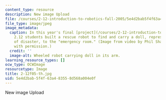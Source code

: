 ```yaml
---
content_type: resource
description: New image Upload
file: /courses/2-12-introduction-to-robotics-fall-2005/5e4d2bab5f4f63a483558d568a004e0f_2-12f05-th.jpg
file_type: image/jpeg
image_metadata:
  caption: In this year's final [project](/courses/2-12-introduction-to-robotics-fall-2005/pages/projects),
    2.12 students built a rescue robot to find and carry a doll, representing a victim
    of disaster, to the "emergency room." (Image from video by Phil Shaltis. Used
    with permission.)
  credit: ''
  image-alt: Wheeled robot carrying doll in its arm.
learning_resource_types: []
ocw_type: OCWImage
resourcetype: Image
title: 2-12f05-th.jpg
uid: 5e4d2bab-5f4f-63a4-8355-8d568a004e0f
---
```

New image Upload

